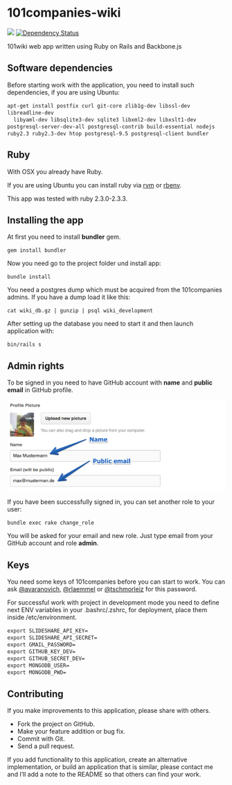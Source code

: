 # 101companies-wiki

[![](https://codeclimate.com/github/101companies/101rails.png)](https://codeclimate.com/github/101companies/101rails) [![Dependency Status](http://www.versioneye.com/user/projects/51b5a94f83548c000200dda1/badge.png)](http://www.versioneye.com/user/projects/51b5a94f83548c000200dda1)

101wiki web app written using Ruby on Rails and Backbone.js

## Software dependencies

Before starting work with the application, you need to install such dependencies, if you are using Ubuntu:

    apt-get install postfix curl git-core zlib1g-dev libssl-dev libreadline-dev
      libyaml-dev libsqlite3-dev sqlite3 libxml2-dev libxslt1-dev postgresql-server-dev-all postgresql-contrib build-essential nodejs ruby2.3 ruby2.3-dev htop postgresql-9.5 postgresql-client bundler

## Ruby

With OSX you already have Ruby.

If you are using Ubuntu you can install ruby via [rvm](http://rvm.io) or [rbenv](https://github.com/sstephenson/rbenv/).

This app was tested with ruby 2.3.0-2.3.3.

## Installing the app

At first you need to install **bundler** gem.

    gem install bundler

Now you need go to the project folder und install app:

    bundle install

You need a postgres dump which must be acquired from the 101companies admins.
If you have a dump load it like this:

    cat wiki_db.gz | gunzip | psql wiki_development

After setting up the database you need to start it and then launch application with:

    bin/rails s

## Admin rights

To be signed in you need to have GitHub account with **name** and **public email** in GitHub profile.

![](app/assets/images/readme_profile.png)

If you have been successfully signed in, you can set another role to your user:

    bundle exec rake change_role

You will be asked for your email and new role. Just type email from your GitHub account and role **admin**.

## Keys

You need some keys of 101companies before you can start to work.
You can ask [@avaranovich](https://github.com/avaranovich), [@rlaemmel](https://github.com/rlaemmel) or
[@tschmorleiz](https://github.com/tschmorleiz) for this password.

For successful work with project in development mode you need to define next ENV variables in your .bashrc/.zshrc, for deployment, place them inside /etc/environment.

    export SLIDESHARE_API_KEY=
    export SLIDESHARE_API_SECRET=
    export GMAIL_PASSWORD=
    export GITHUB_KEY_DEV=
    export GITHUB_SECRET_DEV=
    export MONGODB_USER=
    export MONGODB_PWD=
    
## Contributing

If you make improvements to this application, please share with others.

*   Fork the project on GitHub.
*   Make your feature addition or bug fix.
*   Commit with Git.
*   Send a pull request.

If you add functionality to this application, create an alternative implementation, or build an application that is similar, please contact me and I’ll add a note to the README so that others can find your work.
